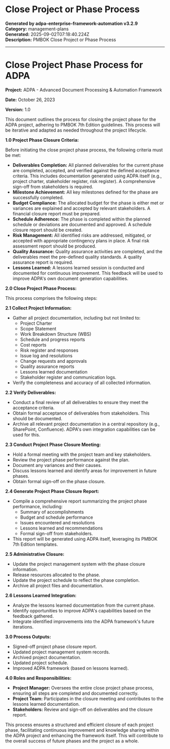 # Close Project or Phase Process

**Generated by adpa-enterprise-framework-automation v3.2.9**  
**Category:** management-plans  
**Generated:** 2025-09-02T07:18:40.224Z  
**Description:** PMBOK Close Project or Phase Process

---

# Close Project Phase Process for ADPA

**Project:** ADPA - Advanced Document Processing & Automation Framework

**Date:** October 26, 2023

**Version:** 1.0


This document outlines the process for closing the project phase for the ADPA project, adhering to PMBOK 7th Edition guidelines.  This process will be iterative and adapted as needed throughout the project lifecycle.


**1.0  Project Phase Closure Criteria:**

Before initiating the close project phase process, the following criteria must be met:

* **Deliverables Completion:** All planned deliverables for the current phase are completed, accepted, and verified against the defined acceptance criteria. This includes documentation generated using ADPA itself (e.g., project charter, stakeholder register, risk register).  A comprehensive sign-off from stakeholders is required.
* **Milestone Achievement:** All key milestones defined for the phase are successfully completed.
* **Budget Compliance:**  The allocated budget for the phase is either met or variances are explained and accepted by relevant stakeholders.  A financial closure report must be prepared.
* **Schedule Adherence:** The phase is completed within the planned schedule or deviations are documented and approved.  A schedule closure report should be created.
* **Risk Management:** All identified risks are addressed, mitigated, or accepted with appropriate contingency plans in place.  A final risk assessment report should be produced.
* **Quality Assurance:**  Quality assurance activities are completed, and the deliverables meet the pre-defined quality standards. A quality assurance report is required.
* **Lessons Learned:** A lessons learned session is conducted and documented for continuous improvement.  This feedback will be used to improve ADPA's own document generation capabilities.

**2.0 Close Project Phase Process:**

This process comprises the following steps:

**2.1  Collect Project Information:**

* Gather all project documentation, including but not limited to:
    * Project Charter
    * Scope Statement
    * Work Breakdown Structure (WBS)
    * Schedule and progress reports
    * Cost reports
    * Risk register and responses
    * Issue log and resolutions
    * Change requests and approvals
    * Quality assurance reports
    * Lessons learned documentation
    * Stakeholder register and communication logs.
* Verify the completeness and accuracy of all collected information.

**2.2  Verify Deliverables:**

* Conduct a final review of all deliverables to ensure they meet the acceptance criteria.
* Obtain formal acceptance of deliverables from stakeholders.  This should be documented.
* Archive all relevant project documentation in a central repository (e.g., SharePoint, Confluence).  ADPA's own integration capabilities can be used for this.

**2.3  Conduct Project Phase Closure Meeting:**

* Hold a formal meeting with the project team and key stakeholders.
* Review the project phase performance against the plan.
* Document any variances and their causes.
* Discuss lessons learned and identify areas for improvement in future phases.
* Obtain formal sign-off on the phase closure.

**2.4  Generate Project Phase Closure Report:**

* Compile a comprehensive report summarizing the project phase performance, including:
    * Summary of accomplishments
    * Budget and schedule performance
    * Issues encountered and resolutions
    * Lessons learned and recommendations
    * Formal sign-off from stakeholders.
* This report will be generated using ADPA itself, leveraging its PMBOK 7th Edition templates.

**2.5  Administrative Closure:**

* Update the project management system with the phase closure information.
* Release resources allocated to the phase.
* Update the project schedule to reflect the phase completion.
* Archive all project files and documentation.

**2.6  Lessons Learned Integration:**

* Analyze the lessons learned documentation from the current phase.
* Identify opportunities to improve ADPA's capabilities based on the feedback gathered.
* Integrate identified improvements into the ADPA framework's future iterations.

**3.0  Process Outputs:**

* Signed-off project phase closure report.
* Updated project management system records.
* Archived project documentation.
* Updated project schedule.
* Improved ADPA framework (based on lessons learned).


**4.0  Roles and Responsibilities:**

* **Project Manager:** Oversees the entire close project phase process, ensuring all steps are completed and documented correctly.
* **Project Team:** Participates in the closure meeting and contributes to the lessons learned documentation.
* **Stakeholders:** Review and sign-off on deliverables and the closure report.


This process ensures a structured and efficient closure of each project phase, facilitating continuous improvement and knowledge sharing within the ADPA project and enhancing the framework itself.  This will contribute to the overall success of future phases and the project as a whole.
